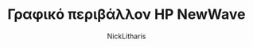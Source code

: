 ﻿---
author: NickLitharis
title: Γραφικό περιβάλλον HP NewWave
year: 1988
image_url: /images/hp-newwave.png
caption: Το NewWave είναι ένα διακοπτόμενο αντικειμενοστραφές γραφικό περιβάλλον γραφείου και εργαλείο παραγωγικότητας γραφείου για υπολογιστές με τις πρώτες εκδόσεις των Microsoft Windows. Αναπτύχθηκε από την Hewlett-Packard και παρουσιάστηκε εμπορικά το 1988. Χρησιμοποιήθηκε στα HP Vectras και σε άλλους συμβατούς με την IBM υπολογιστές που έτρεχαν Windows
license_url: "https://upload.wikimedia.org/wikipedia/commons/thumb/5/5e/HP_NewWave_beta_screenshot.png/640px-HP_NewWave_beta_screenshot.png" 
license_text: Wikimedia 
categories:
  - Μορφές 
  - Ορισμός
  - Επιτραπέζιος Υπολογιστής 
tags:
  - IBM 
  - Desktop
  - Keyboard 
  - PC 
  - HP
---
